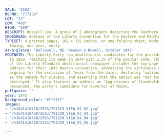 ```yaml
---
SALE: '2562'
REFNO: "777259"
LOT: "27"
LOW: "400"
HIGH: "600"
DESCRIPT: Russell Lee, A group of 5 photographs depicting the Southern United States.
CROSSHEAD: Address of the Liberty Convention for the Eastern and Middle States.
TYPESET: 4 printed pages, 16¼ x 11½ inches, on one folding sheet; moderate dampstaining,
  foxing, and wear, musty.
at-a-glance: 'Hallowell, ME: Newman & Rowell, October 1845'
FOOTNOTE: The Liberty Party ran abolitionist candidates for the presidency from 1840
  to 1860, reaching its peak in 1844 with 2.3% of the popular vote. This extra edition
  of the Liberty Standard abolitionist newspaper includes the two-page rousing keynote
  address for their 1845 Boston convention, addressing the sinfulness of slaveholding,
  arguing for the exclusion of Texas from the Union, declaring "national repentance"
  as the remedy for slavery, and asserting that the nation was "not too young to be
  destroyed." It also features an address on "Aggressions of Slaveholders" by Samuel
  Fessenden, the party's candidate for Governor of Maine.
pullquote: ''
year: 1845
background_color: "#ffffff"
images:
- "/v1641418428/2593/791329_VIEW_02_02.jpg"
- "/v1641418428/2593/791329_VIEW_03_03.jpg"
- "/v1641418428/2593/791329_VIEW_04_04.jpg"
- "/v1641418428/2593/791329_VIEW_05_05.jpg"

---
```

